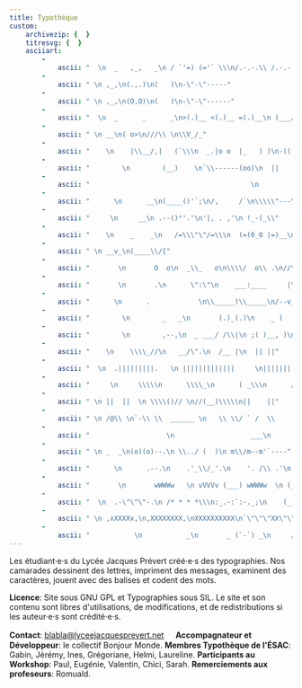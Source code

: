 ```yaml
---
title: Typothèque
custom:
    archivezip: {  }
    titresvg: {  }
    asciiart:
        -
            ascii: "  \n  _   ,_,   _\n / `'=) (='` \\\n/.-.-.\\ /.-.-.\\ \n`      \"      `"
        -
            ascii: " \n ,_,\n(.,.)\n(   )\n-\"-\"-----"
        -
            ascii: " \n ,_,\n(O,O)\n(   )\n-\"-\"------"
        -
            ascii: "  \n  _      _      _\n>(.)__ <(.)__ =(.)__\n (___/  (___/  (___/  "
        -
            ascii: " \n __\n( o>\n///\\ \n\\V_/_"
        -
            ascii: "    \n    |\\__/,|   (`\\\n  _.|o o  |_   ) )\n-(((---(((--------"
        -
            ascii: "        \n        (__)    \n`\\------(oo)\n  ||    (__)\n  ||w--||   "
        -
            ascii: "                                        \n                                        __\n(______________________________________()'`;\n/,                                       /`\n\\\\\"-------------------------------------\\\\\n"
        -
            ascii: "      \n      __\n(____()'`;\n/,     /`\n\\\\\"---\\\\"
        -
            ascii: "     \n     __\n .--()°'.'\n'|, . ,'\n !_-(_\\"
        -
            ascii: "    \n    _    _\n   /=\\\"\"/=\\\n  (=(0_0 |=)__\n   \\_\\ _/_/   )\n     /_/   _  /\\\n    |/ |\\ || |\n"
        -
            ascii: " \n __v_\n(____\\/{"
        -
            ascii: "       \n       O  o\n  _\\_   o\n\\\\/  o\\ .\n//\\___=\n  ''"
        -
            ascii: "       \n       .\n      \":\"\n    ___:____     |\"\\/\"|\n  ,'        `.    \\  /\n  |  O        \\___/  |\n~^~^~^~^~^~^~^~^~^~^~^~^~\n"
        -
            ascii: "      \n      .            \n\\_____)\\_____\n/--v____ __`<         \n        )/           \n        '"
        -
            ascii: "        \n        _   _\n       (.)_(.)\n    _ (   _   ) _\n   / \\/`-----'\\/ \\\n __\\ ( (     ) ) /__\n )   /\\ \\._./ /\\   (\n  )_/ /|\\   /|\\ \\_(\n"
        -
            ascii: "        \n        ,--,\n  _ ___/ /\\|\n ;( )__, )\n; //   '--;\n  \\     |\n   ^    ^\n"
        -
            ascii: "    \n    \\\\_//\n   __/\".\n  /__ |\n  || ||"
        -
            ascii: "  \n  .|||||||||.   \n |||||||||||||     \n|||||||||||' .\\    \n`||||||||||_,__o   "
        -
            ascii: "     \n     \\\\\n      \\\\_\n      ( _\\\n      / \\__\n     / _/`\"`\n    {\\  )_\n      `\"\"\"`"
        -
            ascii: " \n ||  ||  \n \\\\()// \n//(__)\\\\\n||    ||"
        -
            ascii: " \n /@\\ \n`-\\ \\  ______ \n   \\ \\/ ` /  \\      _\n    \\_i / \\  |\\____//\n      | |==| |=----/\n------hn/--hn/--------"
        -
            ascii: "                   \n                   ___\n                  / *_) \n       _.----. _ /../\n     /............./\n ___/..(...|.(...|\n/__.-|_|--|_|"
        -
            ascii: " \n _  _\n(o)(o)--.\n \\../ (  )\n m\\/m--m'`----"
        -
            ascii: "      \n      .--.\n    .'_\\/_'.\n    '. /\\ .'\n      \"||\"\n       || /\\\n    /\\ ||//\\)\n   (/\\\\||/\n______\\||/_______\n"
        -
            ascii: "       \n       wWWWw   \n vVVVv (___) wWWWw  \n (___)  ~Y~  (___) \n  ~Y~   \\|    ~Y~  \n  \\|   \\ |/   \\| /  \n \\\\|// \\\\|// \\\\|/// \n^^^^^^^^^^^^^^^^^^^^"
        -
            ascii: "  \n  .-\"\"\"-.\n /* * * *\\\n:_.-:`:-._;\n    (_)\n \\|/(_)\\|/"
        -
            ascii: " \n ,xXXXXx,\n,XXXXXXXX,\nXXXXXXXXXX\n`\"\"\"XX\"\"\"`\n    XX\n    XX\n    XX"
        -
            ascii: "           \n           _\n       _ (`-`) _\n     /` '.\\ /.' `\\\n     ``'-.,=,.-'``\n       .'//v\\\\'.\n      (_/\\ \" /\\_)\n          '-'"
---
```


Les étudiant·e·s du Lycée Jacques Prévert créé·e·s des typographies. Nos camarades dessinent des lettres, impriment des messages, examinent des caractères, jouent avec des balises et codent des mots.

**Licence**: Site sous GNU GPL et Typographies sous SIL.
Le site et son contenu sont libres d'utilisations, de modifications, et de redistributions si les auteur·e·s sont crédité·e·s.

**Contact**: blabla@lyceejacquesprevert.net
ㅤ
**Accompagnateur et Développeur**: le collectif Bonjour Monde.
**Membres Typothèque de l'ÉSAC**: Gabin, Jérémy, Ines, Grégoriane, Helmi, Laureline.
**Participants au Workshop**: Paul, Eugénie, Valentin, Chici, Sarah.
**Remerciements aux profeseurs**: Romuald.